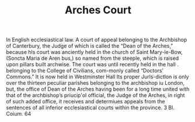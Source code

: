 ---
title: Arches Court
letter: A
permalink: "/definitions/arches-court.html"
body: In English ecclesiastical law. A court of appeal belonging to the Archbishop
  of Canterbury, the Judge of which is called the “Dean of the Arches,” because hls
  court was anciently held in the church of Saint Mary-le-Bow, (Soncta Maria de Aren
  bus,) so named from the steeple, which is raised upon pillars built archwise. The
  court was until recently held in the hall . belonging to the College of Civilians,
  com-monly called “Doctors’ Commons.” It is now held in Westminster Hall Its proper
  Jurls-dictlon is only over the thirteen peculiar parishes belonging to the archbishop
  iu London, but, the office of Dean of the Arches having been for a long time united
  with that of the archbishop’s priucip'ol official, the Judge of the Arches, in right
  of such added office, it receives and determiues appeals from the sentences of all
  inferior ecclesiastical courts within the province. 3 Bl. Coium. 64
published_at: '2018-07-07'
layout: post
---
